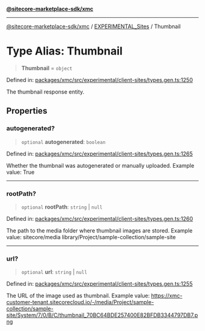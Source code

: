 [**@sitecore-marketplace-sdk/xmc**](../../../../README.md)

***

[@sitecore-marketplace-sdk/xmc](../../../../README.md) / [EXPERIMENTAL\_Sites](../README.md) / Thumbnail

# Type Alias: Thumbnail

> **Thumbnail** = `object`

Defined in: [packages/xmc/src/experimental/client-sites/types.gen.ts:1250](https://github.com/Sitecore/marketplace-sdk/blob/main/packages/xmc/src/experimental/client-sites/types.gen.ts#L1250)

The thumbnail response entity.

## Properties

### autogenerated?

> `optional` **autogenerated**: `boolean`

Defined in: [packages/xmc/src/experimental/client-sites/types.gen.ts:1265](https://github.com/Sitecore/marketplace-sdk/blob/main/packages/xmc/src/experimental/client-sites/types.gen.ts#L1265)

Whether the thumbnail was autogenerated or manually uploaded.
Example value: True

***

### rootPath?

> `optional` **rootPath**: `string` \| `null`

Defined in: [packages/xmc/src/experimental/client-sites/types.gen.ts:1260](https://github.com/Sitecore/marketplace-sdk/blob/main/packages/xmc/src/experimental/client-sites/types.gen.ts#L1260)

The path to the media folder where thumbnail images are stored.
Example value: sitecore/media library/Project/sample-collection/sample-site

***

### url?

> `optional` **url**: `string` \| `null`

Defined in: [packages/xmc/src/experimental/client-sites/types.gen.ts:1255](https://github.com/Sitecore/marketplace-sdk/blob/main/packages/xmc/src/experimental/client-sites/types.gen.ts#L1255)

The URL of the image used as thumbnail.
Example value: https://xmc-customer-tenant.sitecorecloud.io/-/media/Project/sample-collection/sample-site/System/7/0/B/C/thumbnail_70BC64BDE257400E82BFDB3344797DB7.png
